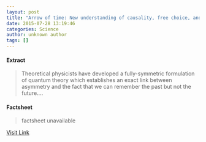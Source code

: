 ```yaml
---
layout: post
title: "Arrow of time: New understanding of causality, free choice, and why we remember the past but not the future"
date: 2015-07-28 13:19:46
categories: Science
author: unknown author
tags: []
---
```



#### Extract
>Theoretical physicists have developed a fully-symmetric formulation of quantum theory which establishes an exact link between asymmetry and the fact that we can remember the past but not the future....

#### Factsheet
>factsheet unavailable

[Visit Link](http://www.sciencedaily.com/releases/2015/07/150728091946.htm)



